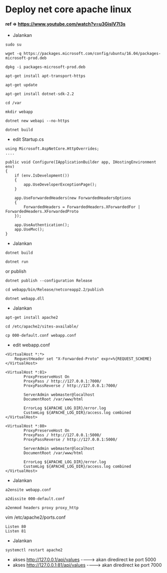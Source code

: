 # Deploy net core apache linux
#### ref => https://www.youtube.com/watch?v=u3GisIV7l3s

- Jalankan
```
sudo su

wget -q https://packages.microsoft.com/config/ubuntu/16.04/packages-microsoft-prod.deb

dpkg -i packages-microsoft-prod.deb

apt-get install apt-transport-https

apt-get update

apt-get install dotnet-sdk-2.2

cd /var

mkdir webapp

dotnet new webapi --no-https

dotnet build
```

- edit Startup.cs
```
using Microsoft.AspNetCore.HttpOverrides;
....

public void Configure(IApplicationBuilder app, IHostingEnvironment env)
{
    if (env.IsDevelopment())
    {
        app.UseDeveloperExceptionPage();
    }

    app.UseForwardedHeaders(new ForwardedHeadersOptions
    {
        ForwardedHeaders = ForwardedHeaders.XForwardedFor | ForwardedHeaders.XForwardedProto
    });

    app.UseAuthentication();
    app.UseMvc();
}

```

- Jalankan
```
dotnet build

dotnet run
```
or publish
```
dotnet publish --configuration Release

cd webapp/bin/Release/netcoreapp2.2/publish

dotnet webapp.dll
```

- Jalankan
```
apt-get install apache2

cd /etc/apache2/sites-available/

cp 000-default.conf webapp.conf
```

- edit webapp.conf
```
<VirtualHost *:*>
    RequestHeader set "X-Forwarded-Proto" expr=%{REQUEST_SCHEME}
</VirtualHost>

<VirtualHost *:81>
        ProxyPreserveHost On
        ProxyPass / http://127.0.0.1:7000/
        ProxyPassReverse / http://127.0.0.1:7000/

        ServerAdmin webmaster@localhost
        DocumentRoot /var/www/html

        ErrorLog ${APACHE_LOG_DIR}/error.log
        CustomLog ${APACHE_LOG_DIR}/access.log combined
</VirtualHost>

<VirtualHost *:80>
        ProxyPreserveHost On
        ProxyPass / http://127.0.0.1:5000/
        ProxyPassReverse / http://127.0.0.1:5000/

        ServerAdmin webmaster@localhost
        DocumentRoot /var/www/html

        ErrorLog ${APACHE_LOG_DIR}/error.log
        CustomLog ${APACHE_LOG_DIR}/access.log combined
</VirtualHost>
```

- Jalankan
```
a2ensite webapp.conf

a2dissite 000-default.conf

a2enmod headers proxy proxy_http
```

vim /etc/apache2/ports.conf
```
Listen 80
Listen 81

```

- Jalankan
```
systemctl restart apache2
```

- akses http://127.0.0.1/api/values  ----> akan diredirect ke port 5000
- akses http://127.0.0.1:81/api/values  ----> akan diredirect ke port 7000
